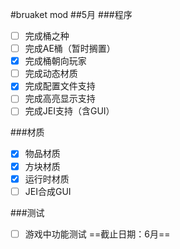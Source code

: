 #bruaket mod
##5月
###程序
- [ ] 完成桶之种
- [ ] 完成AE桶（暂时搁置）
- [x] 完成桶朝向玩家
- [ ] 完成动态材质
- [x] 完成配置文件支持
- [ ] 完成高亮显示支持
- [ ] 完成JEI支持（含GUI）

###材质
- [x] 物品材质
- [x] 方块材质
- [x] 运行时材质
- [ ] JEI合成GUI 

###测试
- [ ] 游戏中功能测试 ==截止日期：6月==
